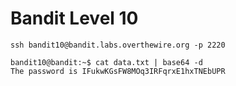 # Bandit Level 10

```
ssh bandit10@bandit.labs.overthewire.org -p 2220
```

```
bandit10@bandit:~$ cat data.txt | base64 -d
The password is IFukwKGsFW8MOq3IRFqrxE1hxTNEbUPR
```

